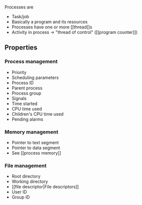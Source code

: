 Processes are
- Task/job
- Basically a program and its resources
- Processes have one or more [[thread]]s
- Activity in process -> "thread of control" ([[program counter]])

## Properties
### Process management
- Priority
- Scheduling parameters
- Process ID
- Parent process
- Process group
- Signals
- Time started
- CPU time used
- Children's CPU time used
- Pending alarms
### Memory management
- Pointer to text segment
- Pointer to data segment
- See [[process memory]]
### File management
- Root directory
- Working directory
- [[file descriptor|File descriptors]]
- User ID
- Group ID